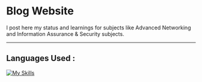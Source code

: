 # Blog Website

I post here my status and learnings for subjects like Advanced Networking and Information Assurance & Security subjects. 
<hr>

## Languages Used :
[![My Skills](https://skillicons.dev/icons?i=html,css,javascript,react,bootstrap)](https://skillicons.dev)

